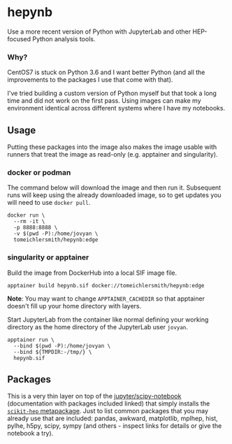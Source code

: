 # hepynb

Use a more recent version of Python with JupyterLab and other HEP-focused Python analysis tools.

### Why?
CentOS7 is stuck on Python 3.6 and I want better Python 
(and all the improvements to the packages I use that come with that).

I've tried building a custom version of Python myself but that 
took a long time and did not work on the first pass. Using images
can make my environment identical across different systems where I
have my notebooks.

## Usage
Putting these packages into the image also makes the image usable
with runners that treat the image as read-only (e.g. apptainer and
singularity).

### docker or podman
The command below will download the image and then run it.
Subsequent runs will keep using the already downloaded image,
so to get updates you will need to use `docker pull`.
```
docker run \
  --rm -it \
  -p 8888:8888 \
  -v $(pwd -P):/home/jovyan \
  tomeichlersmith/hepynb:edge
```

### singularity or apptainer
Build the image from DockerHub into a local SIF image file.
```
apptainer build hepynb.sif docker://tomeichlersmith/hepynb:edge
```
**Note**: You may want to change `APPTAINER_CACHEDIR` so that
apptainer doesn't fill up your home directory with layers.

Start JupyterLab from the container like normal defining your
working directory as the home directory of the JupyterLab user
`jovyan`.
```
apptainer run \
  --bind $(pwd -P):/home/jovyan \
  --bind ${TMPDIR:-/tmp/} \
  hepynb.sif
```

## Packages
This is a very thin layer on top of the [jupyter/scipy-notebook](https://jupyter-docker-stacks.readthedocs.io/en/latest/using/selecting.html#jupyter-scipy-notebook) (documentation with packages included linked) that simply installs the [`scikit-hep` metapackage](https://github.com/scikit-hep/scikit-hep/). Just to list common packages that you may already use that are included: pandas, awkward, matplotlib, mplhep, hist, pylhe, h5py, scipy, sympy (and others - inspect links for details or give the notebook a try).
